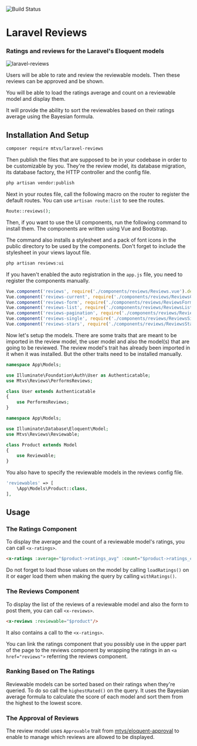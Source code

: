 ![Build Status](https://github.com/mtvs/laravel-reviews/actions/workflows/build.yml/badge.svg)

# Laravel Reviews

### Ratings and reviews for the Laravel's Eloquent models

![laravel-reviews](https://user-images.githubusercontent.com/8286154/180592946-5d5d99ef-9e06-489a-9de9-b7a5184a6637.gif)


Users will be able to rate and review the reviewable models. Then these reviews
can be approved and be shown.

You will be able to load the ratings average and count on a reviewable model 
and display them.

It will provide the ability to sort the reviewables based on their
ratings average using the Bayesian formula.

## Installation And Setup

```sh
composer require mtvs/laravel-reviews
```
Then publish the files that are supposed to be in your codebase in order to be
customizable by you. They're the review model, its database migration, its 
database factory, the HTTP controller and the config file. 

```sh
php artisan vendor:publish
```
Next in your routes file, call the following macro on the router to register 
the default routes. You can use `artisan route:list` to see the routes.

```php
Route::reviews();
```
Then, if you want to use the UI components, run the following command to 
install them. The components are written using Vue and Bootstrap.

The command also installs a stylesheet and a pack of font icons in the public
directory to be used by the components. Don't forget to include the stylesheet
in your views layout file.

```sh
php artisan reviews:ui
```

If you haven't enabled the auto registration in the `app.js` file, you need to 
register the components manually.

```js
Vue.component('reviews', require('./components/reviews/Reviews.vue').default);
Vue.component('reviews-current', require('./components/reviews/ReviewsCurrent.vue').default);
Vue.component('reviews-form', require('./components/reviews/ReviewsForm.vue').default);
Vue.component('reviews-list', require('./components/reviews/ReviewsList.vue').default);
Vue.component('reviews-pagination', require('./components/reviews/ReviewsPagination.vue').default);
Vue.component('reviews-single', require('./components/reviews/ReviewsSingle.vue').default);
Vue.component('reviews-stars', require('./components/reviews/ReviewsStars.vue').default);
````

Now let's setup the models. There are some traits that are meant to be imported
in the review model, the user model and also the model(s) that are going to be
reviewed. The review model's trait has already been imported in it when it was
installed. But the other traits need to be installed manually.

```php
namespace App\Models;

use Illuminate\Foundation\Auth\User as Authenticatable;
use Mtvs\Reviews\PerformsReviews;

class User extends Authenticatable
{
	use PerformsReviews;
}
```

```php
namespace App\Models;

use Illuminate\Database\Eloquent\Model;
use Mtvs\Reviews\Reviewable;

class Product extends Model
{
    use Reviewable;
}
```
You also have to specify the reviewable models in the reviews config file.

```php
'reviewables' => [
	\App\Models\Product::class,	
],
```
## Usage

### The Ratings Component

To display the average and the count of a reviewable model's ratings, you can
call `<x-ratings>`. 

```html
<x-ratings :average="$product->ratings_avg" :count="$product->ratings_count"/>
```

Do not forget to load those values on the model by calling `loadRatings()` on
it or eager load them when making the query by calling `withRatings()`.

### The Reviews Component

To display the list of the reviews of a reviewable model and also the form to
post them, you can call `<x-reviews>`.

```html
<x-reviews :reviewable="$product"/>
```
It also contains a call to the `<x-ratings>`.

You can link the ratings component that you possibly use in the upper part of
the page to the reviews component by wrapping the ratings in an
`<a href="reviews">` referring the reviews component.

### Ranking Based on The Ratings

Reviewable models can be sorted based on their ratings when they're queried.
To do so call the `highestRated()` on the query. It uses the Bayesian average 
formula to calculate the score of each model and sort them from the highest to
the lowest score.

### The Approval of Reviews

The review model uses `Approvable` trait from 
[mtvs/eloquent-approval](https://github.com/mtvs/eloquent-approval) to enable 
to manage which reviews are allowed to be displayed. 
